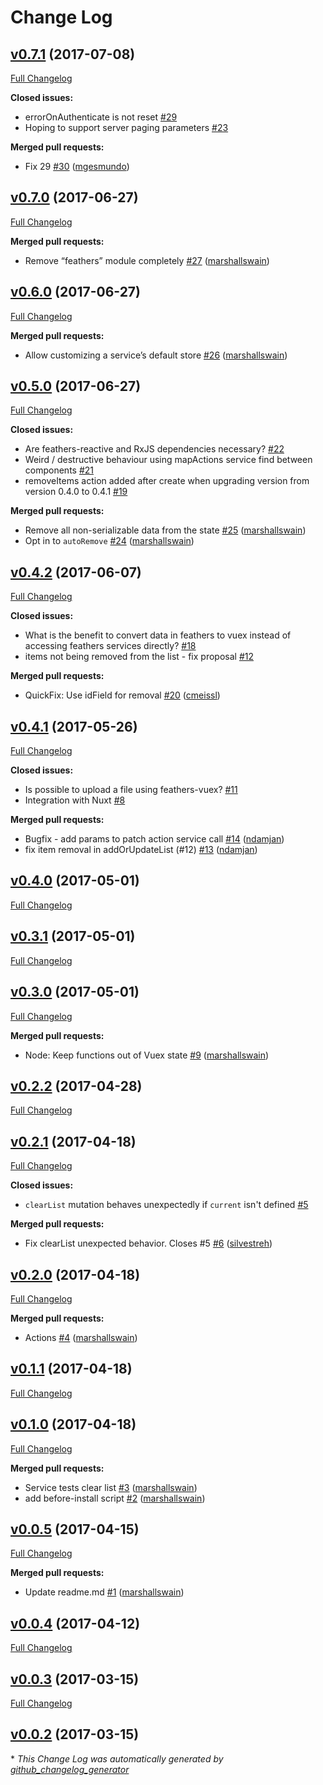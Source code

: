 # Change Log

## [v0.7.1](https://github.com/feathersjs/feathers-vuex/tree/v0.7.1) (2017-07-08)
[Full Changelog](https://github.com/feathersjs/feathers-vuex/compare/v0.7.0...v0.7.1)

**Closed issues:**

- errorOnAuthenticate is not reset [\#29](https://github.com/feathersjs/feathers-vuex/issues/29)
- Hoping to support server paging parameters [\#23](https://github.com/feathersjs/feathers-vuex/issues/23)

**Merged pull requests:**

- Fix 29 [\#30](https://github.com/feathersjs/feathers-vuex/pull/30) ([mgesmundo](https://github.com/mgesmundo))

## [v0.7.0](https://github.com/feathersjs/feathers-vuex/tree/v0.7.0) (2017-06-27)
[Full Changelog](https://github.com/feathersjs/feathers-vuex/compare/v0.6.0...v0.7.0)

**Merged pull requests:**

- Remove “feathers” module completely [\#27](https://github.com/feathersjs/feathers-vuex/pull/27) ([marshallswain](https://github.com/marshallswain))

## [v0.6.0](https://github.com/feathersjs/feathers-vuex/tree/v0.6.0) (2017-06-27)
[Full Changelog](https://github.com/feathersjs/feathers-vuex/compare/v0.5.0...v0.6.0)

**Merged pull requests:**

- Allow customizing a service’s default store [\#26](https://github.com/feathersjs/feathers-vuex/pull/26) ([marshallswain](https://github.com/marshallswain))

## [v0.5.0](https://github.com/feathersjs/feathers-vuex/tree/v0.5.0) (2017-06-27)
[Full Changelog](https://github.com/feathersjs/feathers-vuex/compare/v0.4.2...v0.5.0)

**Closed issues:**

- Are feathers-reactive and RxJS dependencies necessary? [\#22](https://github.com/feathersjs/feathers-vuex/issues/22)
- Weird / destructive behaviour using mapActions service find between components [\#21](https://github.com/feathersjs/feathers-vuex/issues/21)
- removeItems action added after create when upgrading version from version 0.4.0 to 0.4.1 [\#19](https://github.com/feathersjs/feathers-vuex/issues/19)

**Merged pull requests:**

- Remove all non-serializable data from the state [\#25](https://github.com/feathersjs/feathers-vuex/pull/25) ([marshallswain](https://github.com/marshallswain))
- Opt in to `autoRemove` [\#24](https://github.com/feathersjs/feathers-vuex/pull/24) ([marshallswain](https://github.com/marshallswain))

## [v0.4.2](https://github.com/feathersjs/feathers-vuex/tree/v0.4.2) (2017-06-07)
[Full Changelog](https://github.com/feathersjs/feathers-vuex/compare/v0.4.1...v0.4.2)

**Closed issues:**

- What is the benefit to convert data in feathers to vuex instead of accessing feathers services directly? [\#18](https://github.com/feathersjs/feathers-vuex/issues/18)
- items not being removed from the list - fix proposal [\#12](https://github.com/feathersjs/feathers-vuex/issues/12)

**Merged pull requests:**

- QuickFix: Use idField for removal [\#20](https://github.com/feathersjs/feathers-vuex/pull/20) ([cmeissl](https://github.com/cmeissl))

## [v0.4.1](https://github.com/feathersjs/feathers-vuex/tree/v0.4.1) (2017-05-26)
[Full Changelog](https://github.com/feathersjs/feathers-vuex/compare/v0.4.0...v0.4.1)

**Closed issues:**

- Is possible to upload a file using feathers-vuex? [\#11](https://github.com/feathersjs/feathers-vuex/issues/11)
- Integration with Nuxt [\#8](https://github.com/feathersjs/feathers-vuex/issues/8)

**Merged pull requests:**

- Bugfix - add params to patch action service call [\#14](https://github.com/feathersjs/feathers-vuex/pull/14) ([ndamjan](https://github.com/ndamjan))
- fix item removal in addOrUpdateList \(\#12\) [\#13](https://github.com/feathersjs/feathers-vuex/pull/13) ([ndamjan](https://github.com/ndamjan))

## [v0.4.0](https://github.com/feathersjs/feathers-vuex/tree/v0.4.0) (2017-05-01)
[Full Changelog](https://github.com/feathersjs/feathers-vuex/compare/v0.3.1...v0.4.0)

## [v0.3.1](https://github.com/feathersjs/feathers-vuex/tree/v0.3.1) (2017-05-01)
[Full Changelog](https://github.com/feathersjs/feathers-vuex/compare/v0.3.0...v0.3.1)

## [v0.3.0](https://github.com/feathersjs/feathers-vuex/tree/v0.3.0) (2017-05-01)
[Full Changelog](https://github.com/feathersjs/feathers-vuex/compare/v0.2.2...v0.3.0)

**Merged pull requests:**

- Node: Keep functions out of Vuex state [\#9](https://github.com/feathersjs/feathers-vuex/pull/9) ([marshallswain](https://github.com/marshallswain))

## [v0.2.2](https://github.com/feathersjs/feathers-vuex/tree/v0.2.2) (2017-04-28)
[Full Changelog](https://github.com/feathersjs/feathers-vuex/compare/v0.2.1...v0.2.2)

## [v0.2.1](https://github.com/feathersjs/feathers-vuex/tree/v0.2.1) (2017-04-18)
[Full Changelog](https://github.com/feathersjs/feathers-vuex/compare/v0.2.0...v0.2.1)

**Closed issues:**

- `clearList` mutation behaves unexpectedly if `current` isn't defined [\#5](https://github.com/feathersjs/feathers-vuex/issues/5)

**Merged pull requests:**

- Fix clearList unexpected behavior. Closes \#5 [\#6](https://github.com/feathersjs/feathers-vuex/pull/6) ([silvestreh](https://github.com/silvestreh))

## [v0.2.0](https://github.com/feathersjs/feathers-vuex/tree/v0.2.0) (2017-04-18)
[Full Changelog](https://github.com/feathersjs/feathers-vuex/compare/v0.1.1...v0.2.0)

**Merged pull requests:**

- Actions [\#4](https://github.com/feathersjs/feathers-vuex/pull/4) ([marshallswain](https://github.com/marshallswain))

## [v0.1.1](https://github.com/feathersjs/feathers-vuex/tree/v0.1.1) (2017-04-18)
[Full Changelog](https://github.com/feathersjs/feathers-vuex/compare/v0.1.0...v0.1.1)

## [v0.1.0](https://github.com/feathersjs/feathers-vuex/tree/v0.1.0) (2017-04-18)
[Full Changelog](https://github.com/feathersjs/feathers-vuex/compare/v0.0.5...v0.1.0)

**Merged pull requests:**

- Service tests clear list [\#3](https://github.com/feathersjs/feathers-vuex/pull/3) ([marshallswain](https://github.com/marshallswain))
- add before-install script [\#2](https://github.com/feathersjs/feathers-vuex/pull/2) ([marshallswain](https://github.com/marshallswain))

## [v0.0.5](https://github.com/feathersjs/feathers-vuex/tree/v0.0.5) (2017-04-15)
[Full Changelog](https://github.com/feathersjs/feathers-vuex/compare/v0.0.4...v0.0.5)

**Merged pull requests:**

- Update readme.md [\#1](https://github.com/feathersjs/feathers-vuex/pull/1) ([marshallswain](https://github.com/marshallswain))

## [v0.0.4](https://github.com/feathersjs/feathers-vuex/tree/v0.0.4) (2017-04-12)
[Full Changelog](https://github.com/feathersjs/feathers-vuex/compare/v0.0.3...v0.0.4)

## [v0.0.3](https://github.com/feathersjs/feathers-vuex/tree/v0.0.3) (2017-03-15)
[Full Changelog](https://github.com/feathersjs/feathers-vuex/compare/v0.0.2...v0.0.3)

## [v0.0.2](https://github.com/feathersjs/feathers-vuex/tree/v0.0.2) (2017-03-15)


\* *This Change Log was automatically generated by [github_changelog_generator](https://github.com/skywinder/Github-Changelog-Generator)*